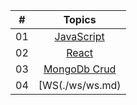 | #     |                                                                       Topics                                                                        |
| ----- | :-------------------------------------------------------------------------------------------------------------------------------------------------: |
| 01    |                                                             [JavaScript](./JS/JS.md)                                                              |
| 02    |                                                             [React](./React/react.md)                                                              |
| 03   |                                                             [MongoDb Crud](./MongoDb/crud.md)                                                              |
| 04   |                                                             [WS(./ws/ws.md)                                                              |
